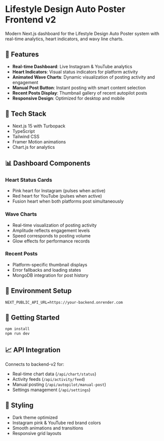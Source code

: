 # Lifestyle Design Auto Poster Frontend v2

Modern Next.js dashboard for the Lifestyle Design Auto Poster system with real-time analytics, heart indicators, and wavy line charts.

## 🌟 Features

- **Real-time Dashboard**: Live Instagram & YouTube analytics
- **Heart Indicators**: Visual status indicators for platform activity
- **Animated Wave Charts**: Dynamic visualization of posting activity and engagement
- **Manual Post Button**: Instant posting with smart content selection
- **Recent Posts Display**: Thumbnail gallery of recent autopilot posts
- **Responsive Design**: Optimized for desktop and mobile

## 🚀 Tech Stack

- Next.js 15 with Turbopack
- TypeScript
- Tailwind CSS
- Framer Motion animations
- Chart.js for analytics

## 📊 Dashboard Components

### Heart Status Cards
- Pink heart for Instagram (pulses when active)
- Red heart for YouTube (pulses when active)  
- Fusion heart when both platforms post simultaneously

### Wave Charts
- Real-time visualization of posting activity
- Amplitude reflects engagement levels
- Speed corresponds to posting volume
- Glow effects for performance records

### Recent Posts
- Platform-specific thumbnail displays
- Error fallbacks and loading states
- MongoDB integration for post history

## 🔧 Environment Setup

```env
NEXT_PUBLIC_API_URL=https://your-backend.onrender.com
```

## 🚦 Getting Started

```bash
npm install
npm run dev
```

## 📈 API Integration

Connects to backend-v2 for:
- Real-time chart data (`/api/chart/status`)
- Activity feeds (`/api/activity/feed`)
- Manual posting (`/api/autopilot/manual-post`)
- Settings management (`/api/settings`)

## 🎨 Styling

- Dark theme optimized
- Instagram pink & YouTube red brand colors
- Smooth animations and transitions
- Responsive grid layouts